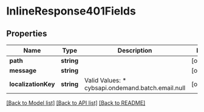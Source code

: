# InlineResponse401Fields

## Properties
Name | Type | Description | Notes
------------ | ------------- | ------------- | -------------
**path** | **string** |  | [optional] 
**message** | **string** |  | [optional] 
**localizationKey** | **string** | Valid Values:   * cybsapi.ondemand.batch.email.null | [optional] 

[[Back to Model list]](../README.md#documentation-for-models) [[Back to API list]](../README.md#documentation-for-api-endpoints) [[Back to README]](../README.md)


